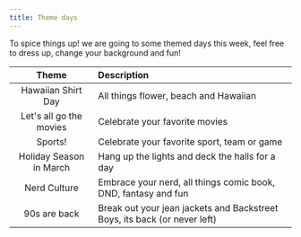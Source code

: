 ```yaml
---
title: Theme days
---
```


To spice things up! we are going to some themed days this week, feel free to dress up, change your background and fun!

|          Theme          | Description                                                               |
| :---------------------: | :------------------------------------------------------------------------ |
|   Hawaiian Shirt Day    | All things flower, beach and Hawaiian                                     |
| Let's all go the movies | Celebrate your favorite movies                                            |
|         Sports!         | Celebrate your favorite sport, team or game                               |
| Holiday Season in March | Hang up the lights and deck the halls for a day                           |
|      Nerd Culture       | Embrace your nerd, all things comic book, DND, fantasy and fun            |
|      90s are back       | Break out your jean jackets and Backstreet Boys, its back (or never left) |
